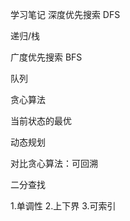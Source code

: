 学习笔记
深度优先搜索 DFS

  递归/栈

广度优先搜索 BFS
  
  队列

贪心算法
  
  当前状态的最优

动态规划

  对比贪心算法：可回溯

二分查找

  1.单调性
  2.上下界
  3.可索引
  

